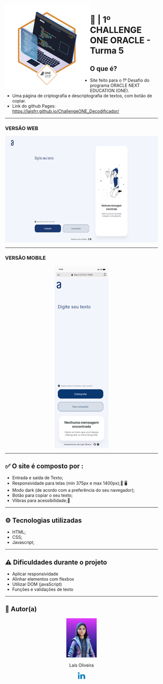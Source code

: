 <h1 align="left">
<img align="left" height="280px" src="./assets/img/Badge_Challenge.png" title="Badge do desafio concluído" />
  <br>🔐 | 1º CHALLENGE ONE ORACLE - Turma 5
</h1>

  ## O que é?
  - Site feito para o 1º Desafio do programa ORACLE NEXT EDUCATION (ONE).
  - Uma página de criptografia e descriptografia de textos, com botão de copiar.
  - Link do github Pages: https://laisfrr.github.io/ChallengeONE_Decodificador/
  

---

<h3 align="left">VERSÃO WEB</h3>
<p align="left">
  <img height="350px" src="./assets/img/web.png" />
</p>

---

<h3>VERSÃO MOBILE</h3>

<p align="center">
  <img height="600px" src="./assets/img/mobile.png" />
</p>

---

## ✅ O site é composto por :

<ul>
  <li> Entrada e saída de Texto;</li>
  <li> Responsividade para telas (min 375px e max 1400px);📱 🖥</li>
  <li> Modo dark (de acordo com a preferência do seu navegador);</li>
  <li> Botão para copiar o seu texto;</li>
  <li>Vlibras para acessibilidade;👐</li>
</ul>

---

## ⚙ Tecnologias utilizadas

- HTML;
- CSS;
- Javascript;

---

## ⚠ Dificuldades durante o projeto

- Aplicar responsividade
- Alinhar elementos com flexbox
- Utilizar DOM (javaScript)
- Funções e validações de texto

---

## 👩 Autor(a)<br>

<p align="center">
  <a href="https://github.com/laisfrr" target="_blank">
        <img src="./assets/img/avatar.jpg" width="100px;" alt=""/></a>
</p>
<p align="center" > Laís Oliveira </p>

<p align="center">
  <a href="https://www.linkedin.com/in/laisfrr/" target="_blank">
        <img src="./assets/img/readme_linkedin_icon.svg" width="24px;" alt=""/>  
  </a> 
</p>
